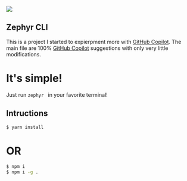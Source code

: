 ![](https://media.discordapp.net/attachments/955516109971398716/960667134529273896/unknown.png)

## Zephyr CLI
This is a project I started to expierpment more with [GitHub Copilot](https://copilot.github.com/). The main file are 100% [GitHub Copilot](https://copilot.github.com/) suggestions with only very little modifications.

# It's simple!
Just run ```zephyr ``` in your favorite terminal!

## Intructions
```bash
$ yarn install
```
# OR
```bash
$ npm i
$ npm i -g .
```
